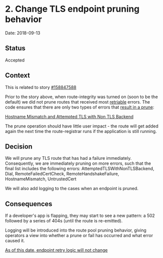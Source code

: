 # 2. Change TLS endpoint pruning behavior

Date: 2018-09-13

## Status

Accepted

## Context

This is related to story [#158847588](https://www.pivotaltracker.com/story/show/158847588)

Prior to the story above, when route-integrity was turned on (soon to be the
default) we did not prune routes that received most [retriable]() errors. The
code ensures that there are only two types of errors that [result in a
prune](https://github.com/cloudfoundry/gorouter/blob/b63e6fb16c2a422ec5108a19debc9adb81f2d1dd/route/pool.go#L369-L372):

[Hostname Mismatch and Attempted TLS with Non TLS
Backend](https://github.com/cloudfoundry/gorouter/blob/b63e6fb16c2a422ec5108a19debc9adb81f2d1dd/proxy/fails/classifier_group.go#L17-L20)

The prune operation should have little user impact - the route will get added
again the next time the route-registrar runs if the application is still
running.

## Decision

We will prune any TLS route that has had a failure immediately. Consequently,
we are immediately pruning on more errors, such that the final list includes the
following errors: AttemptedTLSWithNonTLSBackend, Dial, RemoteFailedCertCheck,
RemoteHandshakeFailure, HostnameMismatch, UntrustedCert

We will also add logging to the cases when an endpoint is pruned.

## Consequences

If a developer's app is flapping, they may start to see a new pattern: a 502
followed by a series of 404s (until the route is re-emitted).

Logging will be introduced into the route pool pruning behavior, giving
operators a view into whether a prune or fail has occurred and what error caused
it.

[As of this date, endpoint retry logic will not change](https://docs.cloudfoundry.org/concepts/http-routing.html#transparent)
